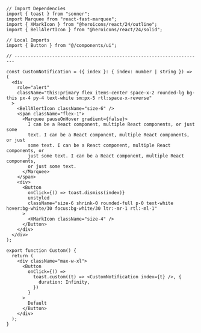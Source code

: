 ﻿```tsx
// Import Dependencies
import { toast } from "sonner";
import Marquee from "react-fast-marquee";
import { XMarkIcon } from "@heroicons/react/24/outline";
import { BellAlertIcon } from "@heroicons/react/24/solid";

// Local Imports
import { Button } from "@/components/ui";

// ----------------------------------------------------------------------

const CustomNotification = ({ index }: { index: number | string }) => (
  <div
    role="alert"
    className="this:primary flex items-center space-x-2 rounded-lg bg-this px-4 py-4 text-white sm:px-5 rtl:space-x-reverse"
  >
    <BellAlertIcon className="size-6" />
    <span className="flex-1">
      <Marquee pauseOnHover gradient={false}>
        I can be a React component, multiple React components, or just some
        text. I can be a React component, multiple React components, or just
        some text. I can be a React component, multiple React components, or
        just some text. I can be a React component, multiple React components,
        or just some text.
      </Marquee>
    </span>
    <div>
      <Button
        onClick={() => toast.dismiss(index)}
        unstyled
        className="size-6 shrink-0 rounded-full p-0 text-white hover:bg-white/30 focus:bg-white/30 ltr:-mr-1 rtl:-ml-1"
      >
        <XMarkIcon className="size-4" />
      </Button>
    </div>
  </div>
);

export function Custom() {
  return (
    <div className="max-w-xl">
      <Button
        onClick={() =>
          toast.custom((t) => <CustomNotification index={t} />, {
            duration: Infinity,
          })
        }
      >
        Default
      </Button>
    </div>
  );
}

```
